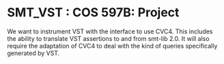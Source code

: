 # SMT_VST : COS 597B: Project
We want to instrument VST with the interface to use CVC4. This includes the ability to translate VST assertions to and from smt-lib 2.0. It will also require the adaptation of CVC4 to deal with the kind of queries specifically generated by VST.

